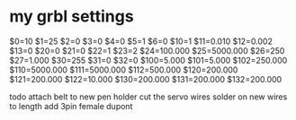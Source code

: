 # my grbl settings

$0=10
$1=25
$2=0
$3=0
$4=0
$5=1
$6=0
$10=1
$11=0.010
$12=0.002
$13=0
$20=0
$21=0
$22=1
$23=2
$24=100.000
$25=5000.000
$26=250
$27=1.000
$30=255
$31=0
$32=0
$100=5.000
$101=5.000
$102=250.000
$110=5000.000
$111=5000.000
$112=500.000
$120=200.000
$121=200.000
$122=10.000
$130=200.000
$131=200.000
$132=200.000

todo
attach belt to new pen holder
cut the servo wires
solder on new wires to length 
add 3pin female dupont 